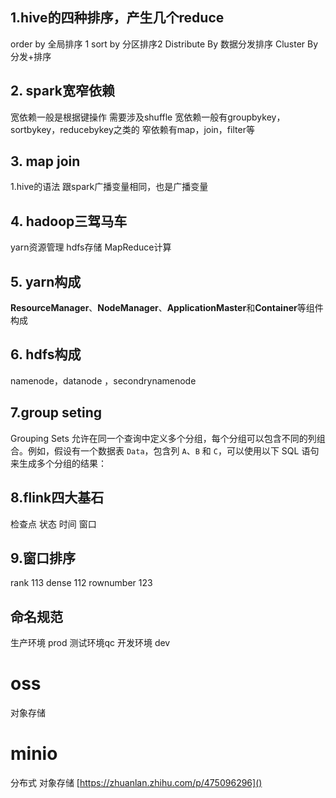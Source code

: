 ## 1.hive的四种排序，产生几个reduce
order by 全局排序 1
sort by 分区排序2 
Distribute By 数据分发排序
Cluster By 分发+排序
## 2. spark宽窄依赖
宽依赖一般是根据键操作 需要涉及shuffle
宽依赖一般有groupbykey，sortbykey，reducebykey之类的
窄依赖有map，join，filter等


## 3. map join
1.hive的语法 跟spark广播变量相同，也是广播变量

## 4. hadoop三驾马车
yarn资源管理
hdfs存储 
MapReduce计算
## 5. yarn构成
**ResourceManager**、**NodeManager**、**ApplicationMaster**和**Container**等组件构成
## 6. hdfs构成
namenode，datanode ，secondrynamenode
## 7.group seting
Grouping Sets 允许在同一个查询中定义多个分组，每个分组可以包含不同的列组合。例如，假设有一个数据表 `Data`，包含列 `A`、`B` 和 `C`，可以使用以下 SQL 语句来生成多个分组的结果：
## 8.flink四大基石
检查点 
状态
时间
窗口
## 9.窗口排序
rank 113
dense 112
rownumber 123

## 命名规范
生产环境 prod
测试环境qc
开发环境 dev
# oss
对象存储
# minio
分布式 对象存储
[https://zhuanlan.zhihu.com/p/475096296]()






